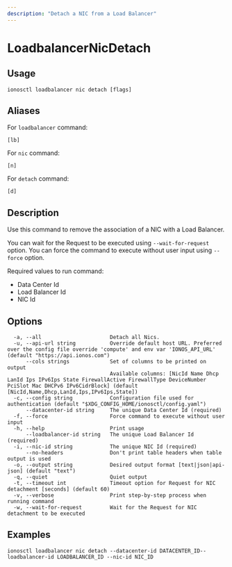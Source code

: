 ```yaml
---
description: "Detach a NIC from a Load Balancer"
---
```


# LoadbalancerNicDetach

## Usage

```text
ionosctl loadbalancer nic detach [flags]
```

## Aliases

For `loadbalancer` command:

```text
[lb]
```

For `nic` command:

```text
[n]
```

For `detach` command:

```text
[d]
```

## Description

Use this command to remove the association of a NIC with a Load Balancer.

You can wait for the Request to be executed using `--wait-for-request` option. You can force the command to execute without user input using `--force` option.

Required values to run command:

* Data Center Id
* Load Balancer Id
* NIC Id

## Options

```text
  -a, --all                      Detach all Nics.
  -u, --api-url string           Override default host URL. Preferred over the config file override 'compute' and env var 'IONOS_API_URL' (default "https://api.ionos.com")
      --cols strings             Set of columns to be printed on output 
                                 Available columns: [NicId Name Dhcp LanId Ips IPv6Ips State FirewallActive FirewallType DeviceNumber PciSlot Mac DHCPv6 IPv6CidrBlock] (default [NicId,Name,Dhcp,LanId,Ips,IPv6Ips,State])
  -c, --config string            Configuration file used for authentication (default "$XDG_CONFIG_HOME/ionosctl/config.yaml")
      --datacenter-id string     The unique Data Center Id (required)
  -f, --force                    Force command to execute without user input
  -h, --help                     Print usage
      --loadbalancer-id string   The unique Load Balancer Id (required)
  -i, --nic-id string            The unique NIC Id (required)
      --no-headers               Don't print table headers when table output is used
  -o, --output string            Desired output format [text|json|api-json] (default "text")
  -q, --quiet                    Quiet output
  -t, --timeout int              Timeout option for Request for NIC detachment [seconds] (default 60)
  -v, --verbose                  Print step-by-step process when running command
  -w, --wait-for-request         Wait for the Request for NIC detachment to be executed
```

## Examples

```text
ionosctl loadbalancer nic detach --datacenter-id DATACENTER_ID--loadbalancer-id LOADBALANCER_ID --nic-id NIC_ID
```

